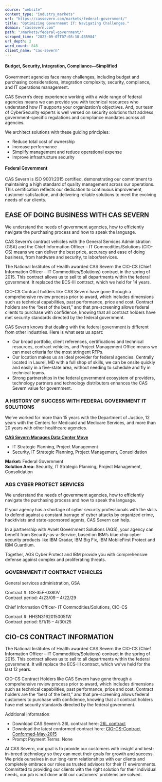 ```yaml
---
source: "website"
content_type: "industry_markets"
url: "https://cassevern.com/markets/federal-government/"
title: "Optimizing Government IT: Navigating Challenges."
domain: "cassevern.com"
path: "/markets/federal-government/"
scraped_time: "2025-09-07T07:08:30.485984"
url_depth: 2
word_count: 848
client_name: "cas-severn"
---
```


#### Budget, Security, Integration, Compliance—Simplified

Government agencies face many challenges, including budget and purchasing considerations, integration complexity, security, compliance, and IT operations management.

CAS Severn’s deep experience working with a wide range of federal agencies means we can provide you with technical resources who understand how IT supports your organization’s objectives. And, our team of CyberSecurity experts is well versed on security solutions that address government-specific regulations and compliance mandates across all agencies.

We architect solutions with these guiding principles:

*   Reduce total cost of ownership
*   Increase performance
*   Simplify management and reduce operational expense
*   Improve infrastructure security

#### Federal Government

CAS Severn is ISO 9001:2015 certified, demonstrating our commitment to maintaining a high standard of quality management across our operations. This certification reflects our dedication to continuous improvement, customer satisfaction, and delivering reliable solutions to meet the evolving needs of our clients.

## EASE OF DOING BUSINESS WITH CAS SEVERN

We understand the needs of government agencies, how to efficiently navigate the purchasing process and how to speak the language.

CAS Severn’s contract vehicles with the General Services Administration (GSA) and the Chief Information Officer – IT Commodities/Solutions (CIO-CS) means we can deliver the best price, accuracy and ease of doing business, from hardware and security, to labor/services.

The National Institutes of Health awarded CAS Severn the CIO-CS (Chief Information Officer – IT Commodities/Solutions) contract in the spring of 2015. This contract allows us to sell to all departments within the federal government. It replaced the ECS-III contract, which we held for 14 years.

CIO-CS Contract holders like CAS Severn have gone through a comprehensive review process prior to award, which includes dimensions such as technical capabilities, past performance, price and cost. Contract holders are the “best of the best,” and that pre-screening allows federal clients to purchase with confidence, knowing that all contract holders have met security standards directed by the federal government.

CAS Severn knows that dealing with the federal government is different from other industries. Here is what sets us apart:

*   Our broad portfolio, client references, certifications and technical resources, contract vehicles, and Project Management Office means we can meet criteria for the most stringent RFPs.
*   Our location makes us an ideal provider for federal agencies. Centrally located in Laurel, MD with a full shop of skills, we can be onsite quickly and easily in a five-state area, without needing to schedule and fly in technical teams.
*   Strong partnerships in the federal government ecosystem of providers, technology partners and technology distributors enhances the CAS Severn value for government.

### A HISTORY OF SUCCESS WITH FEDERAL GOVERNMENT IT SOLUTIONS

We’ve worked for more than 15 years with the Department of Justice, 12 years with the Centers for Medicaid and Medicare Services, and more than 20 years with other healthcare agencies.

[**CAS Severn Manages Data Center Move**](https://cassevern.com/casestudy/cas-severn-manages-data-center-move/)

*   IT Strategic Planning, Project Management
*   Security, IT Strategic Planning, Project Management, Consolidation

**Market:** Federal Government  
**Solution Area:** Security, IT Strategic Planning, Project Management, Consolidation  

### AGS CYBER PROTECT SERVICES

We understand the needs of government agencies, how to efficiently navigate the purchasing process and how to speak the language.

If your agency has a shortage of cyber security professionals with the skills to defend against a constant barrage of cyber attacks by organized crime, hacktivists and state-sponsored agents, CAS Severn can help.

In a partnership with Avnet Government Solutions (AGS), your agency can benefit from Security-as-a-Service, based on IBM’s blue chip cyber security products like IBM Qradar, IBM Big Fix, IBM MobileFirst Protect and IBM Guardium.

Together, AGS Cyber Protect and IBM provide you with comprehensive defense against complex and proliferating threats.

### GOVERNMENT IT CONTRACT VEHICLES

General services administration, GSA

Contract #: GS-35F-0380V  
Contract period: 4/23/09 – 4/22/29

Chief Information Officer- IT Commodities/Solutions, CIO-CS

Contract #: HHSN31620150051W  
Contract period: 5/1/15 – 4/30/25

## CIO-CS CONTRACT INFORMATION

The National Institutes of Health awarded CAS Severn the CIO-CS (Chief Information Officer – IT Commodities/Solutions) contract in the spring of 2015. This contract allows us to sell to all departments within the federal government. It will replace the ECS-III contract, which we’ve held for the last 12 years.

CIO-CS Contract Holders like CAS Severn have gone through a comprehensive review process prior to award, which includes dimensions such as technical capabilities, past performance, price and cost. Contract holders are the “best of the best,” and that pre-screening allows federal customers to purchase with confidence, knowing that all contract holders have met security standards directed by the federal government.

Additional information:

*   Download CAS Severn’s 26L contract here: [26L contract](/downloads/26L-contract.pdf)
*   Download the latest conformed contract here: [CIO-CS-Contract Conformed-May-2015](/downloads/CIO-CS-Contract-Conformed-May-2015.pdf)
*   Prompt Payment Terms: None

At CAS Severn, our goal is to provide our customers with insight and best-in-breed technology so they can meet their goals for growth and success. We pride ourselves in our long-term relationships with our clients and completely embrace our roles as trusted advisors for their IT environments. Committed to providing our clients with the right solution for their individual needs, our job is not done until our customers’ problems are solved.